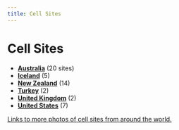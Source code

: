 ```yaml
---
title: Cell Sites
---
```


# Cell Sites

* **[Australia](au)** (20 sites)
* **[Iceland](is)** (5)
* **[New Zealand](nz)** (14)
* **[Turkey](tr)** (2)
* **[United Kingdom](gb)** (2)
* **[United States](us)** (7)

[Links to more photos of cell sites from around the world.](links)
